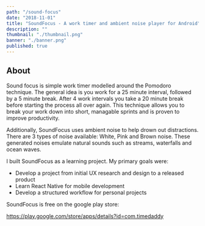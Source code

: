 ```yaml
---
path: "/sound-focus"
date: "2018-11-01"
title: "SoundFocus - A work timer and ambient noise player for Android"
description: ""
thumbnail: "./thumbnail.png"
banner: "./banner.png"
published: true
---
```


<!-- ![Home](./ss_home-sm.png) ![Ambiance](./ss_ambiance-sm.png) ![Settings](./ss_settings-sm.png) -->

## About

Sound focus is simple work timer modelled around the Pomodoro technique. The general idea is you work for a 25 minute interval, followed by a 5 minute break. After 4 work intervals you take a 20 minute break before starting the process all over again. This technique allows you to break your work down into short, managable sprints and is proven to improve productivity.

Additionally, SoundFocus uses ambient noise to help drown out distractions. There are 3 types of noise available: White, Pink and Brown noise. These generated noises emulate natural sounds such as streams, waterfalls and ocean waves.

I built SoundFocus as a learning project. My primary goals were:

- Develop a project from initial UX research and design to a released product
- Learn React Native for mobile development
- Develop a structured workflow for personal projects

SoundFocus is free on the google play store:

https://play.google.com/store/apps/details?id=com.timedaddy
